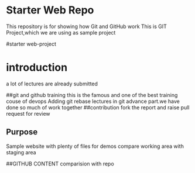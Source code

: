 # Starter Web Repo

This repository is for showing how Git and GitHub work
This is GIT Project,which we are using as sample project

#starter web-project

#  introduction
a lot of lectures are already submitted

##git and github training
this is the famous and one of the best training couse of devops
Adding git rebase lectures in git advance part.we have done so much of work together 
##contribution
fork the report and raise pull request for review
 

## Purpose

Sample website with plenty of files for demos
compare working area with staging area

##GITHUB CONTENT
comparision with repo
